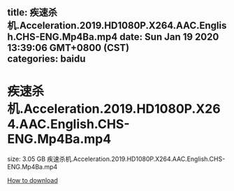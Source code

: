
title: 疾速杀机.Acceleration.2019.HD1080P.X264.AAC.English.CHS-ENG.Mp4Ba.mp4
date: Sun Jan 19 2020 13:39:06 GMT+0800 (CST)    
categories: baidu
---

# 疾速杀机.Acceleration.2019.HD1080P.X264.AAC.English.CHS-ENG.Mp4Ba.mp4
size: 3.05 GB
 疾速杀机.Acceleration.2019.HD1080P.X264.AAC.English.CHS-ENG.Mp4Ba.mp4
 

[How to download](https://bpcam.bemobtrk.com/go/2ceec3aa-1ca2-46d6-b9ff-aaa5c184517c?jno=480)